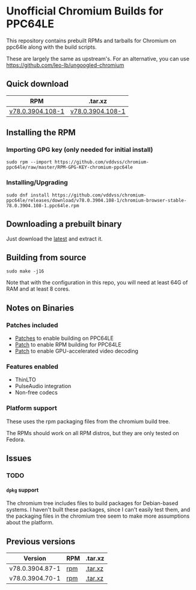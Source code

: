 # Unofficial Chromium Builds for PPC64LE

This repository contains prebuilt RPMs and tarballs for Chromium on ppc64le
along with the build scripts.

These are largely the same as upstream's. For an alternative, you can use https://github.com/leo-lb/ungoogled-chromium

## Quick download

<!-- CURRENT TABLE -->
| RPM | .tar.xz |
| --- | ------- |
| [v78.0.3904.108-1](https://github.com/vddvss/chromium-ppc64le/releases/download/v78.0.3904.108-1/chromium-browser-stable-78.0.3904.108-1.ppc64le.rpm) | [v78.0.3904.108-1](https://github.com/vddvss/chromium-ppc64le/releases/download/v78.0.3904.108-1/chromium-browser-stable-78.0.3904.108-1.tar.xz) |

## Installing the RPM

### Importing GPG key (only needed for initial install)

```
sudo rpm --import https://github.com/vddvss/chromium-ppc64le/raw/master/RPM-GPG-KEY-chromium-ppc64le
```

### Installing/Upgrading

<!-- RPM INSTALL COMMAND -->
```
sudo dnf install https://github.com/vddvss/chromium-ppc64le/releases/download/v78.0.3904.108-1/chromium-browser-stable-78.0.3904.108-1.ppc64le.rpm
```

## Downloading a prebuilt binary

Just download the [latest](https://github.com/vddvss/chromium-ppc64le/releases/download/v78.0.3904.108-1/chromium-browser-stable-78.0.3904.108-1.tar.xz) and extract it.

## Building from source

```
sudo make -j16
```

Note that with the configuration in this repo, you will need at least 64G of RAM
and at least 8 cores. 

## Notes on Binaries

### Patches included

* [Patches](https://github.com/shawnanastasio/chromium_power) to enable building
  on PPC64LE
* [Patch](docker-root/enable-rpm-build.patch) to enable RPM building for PPC64LE
* [Patch](docker-root/enable-vaapi.patch) to enable GPU-accelerated video
  decoding

### Features enabled

* ThinLTO
* PulseAudio integration
* Non-free codecs

### Platform support

These uses the rpm packaging files from the chromium build tree.

The RPMs should work on all RPM distros, but they are only tested on Fedora.

## Issues

### TODO

#### `dpkg` support

The chromium tree includes files to build packages for Debian-based systems. I
haven't built these packages, since I can't easily test them, and the packaging
files in the chromium tree seem to make more assumptions about the platform.

## Previous versions

<!-- ARCHIVE TABLE -->
| Version  | RPM | .tar.xz |
| -------- | --- | --------|
| v78.0.3904.87-1 | [rpm](https://github.com/vddvss/chromium-ppc64le/releases/download/v78.0.3904.87-1/chromium-browser-stable-78.0.3904.87-1.ppc64le.rpm) | [.tar.xz](https://github.com/vddvss/chromium-ppc64le/releases/download/v78.0.3904.87-1/chromium-browser-stable-78.0.3904.87-1.tar.xz) |
| v78.0.3904.70-1 | [rpm](https://github.com/vddvss/chromium-ppc64le/releases/download/v78.0.3904.70-1/chromium-browser-stable-78.0.3904.70-1.ppc64le.rpm) | [.tar.xz](https://github.com/vddvss/chromium-ppc64le/releases/download/v78.0.3904.70-1/chromium-browser-stable-78.0.3904.70-1.tar.xz) |

